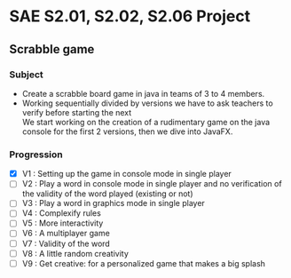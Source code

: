 # SAE S2.01, S2.02, S2.06 Project 
## Scrabble game
### Subject
- Create a scrabble board game in java in teams of 3 to 4 members.
- Working sequentially divided by versions we have to ask teachers to verify before starting the next  
We start working on the creation of a rudimentary game on the java console for the first 2 versions,
then we dive into JavaFX.

### Progression
- [x] V1 : Setting up the game in console mode in single player
- [ ] V2 : Play a word in console mode in single player and no verification of the validity of the word played (existing or not)
- [ ] V3 : Play a word in graphics mode in single player
- [ ] V4 : Complexify rules
- [ ] V5 : More interactivity
- [ ] V6 : A multiplayer game
- [ ] V7 : Validity of the word
- [ ] V8 : A little random creativity
- [ ] V9 : Get creative: for a personalized game that makes a big splash
